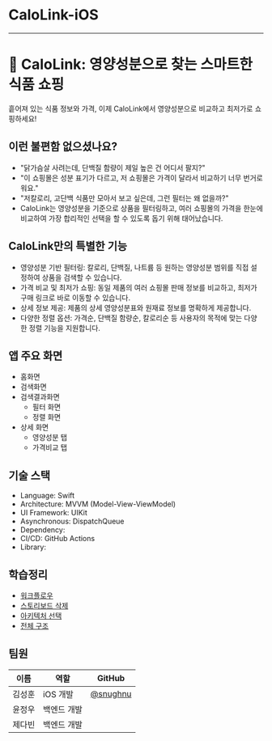 # CaloLink-iOS

---

# 🛒 CaloLink: 영양성분으로 찾는 스마트한 식품 쇼핑

흩어져 있는 식품 정보와 가격, 이제 CaloLink에서 영양성분으로 비교하고 최저가로 쇼핑하세요!

## 이런 불편함 없으셨나요?

- "닭가슴살 사려는데, 단백질 함량이 제일 높은 건 어디서 팔지?"
- "이 쇼핑몰은 성분 표기가 다르고, 저 쇼핑몰은 가격이 달라서 비교하기 너무 번거로워요."
- "저칼로리, 고단백 식품만 모아서 보고 싶은데, 그런 필터는 왜 없을까?"
- CaloLink는 영양성분을 기준으로 상품을 필터링하고, 여러 쇼핑몰의 가격을 한눈에 비교하여 가장 합리적인 선택을 할 수 있도록 돕기 위해 태어났습니다.

## CaloLink만의 특별한 기능

- 영양성분 기반 필터링: 칼로리, 단백질, 나트륨 등 원하는 영양성분 범위를 직접 설정하여 상품을 검색할 수 있습니다.
- 가격 비교 및 최저가 쇼핑: 동일 제품의 여러 쇼핑몰 판매 정보를 비교하고, 최저가 구매 링크로 바로 이동할 수 있습니다.
- 상세 정보 제공: 제품의 상세 영양성분표와 원재료 정보를 명확하게 제공합니다.
- 다양한 정렬 옵션: 가격순, 단백질 함량순, 칼로리순 등 사용자의 목적에 맞는 다양한 정렬 기능을 지원합니다.

## 앱 주요 화면

- 홈화면
- 검색화면
- 검색결과화면
  - 필터 화면
  - 정렬 화면
- 상세 화면
  - 영양성분 탭
  - 가격비교 탭

## 기술 스택

- Language: Swift
- Architecture: MVVM (Model-View-ViewModel)
- UI Framework: UIKit
- Asynchronous: DispatchQueue
- Dependency: 
- CI/CD: GitHub Actions
- Library: 

## 학습정리

- [워크플로우](https://velog.io/@ksnughnu/CaloLink-워크플로우)
- [스토리보드 삭제](https://velog.io/@ksnughnu/CaloLink-스토리보드-삭제)
- [아키텍처 선택](https://velog.io/@ksnughnu/CaloLink-아키텍처-선택)
- [전체 구조](https://velog.io/@ksnughnu/CaloLink-전체-구조)

## 팀원

| **이름** | **역할** | **GitHub** |
| --- | --- | --- |
| 김성훈 | iOS 개발 | [@snughnu](https://github.com/snughnu) |
| 윤정우 | 백엔드 개발 |  |
| 제다빈 | 백엔드 개발 |  |
